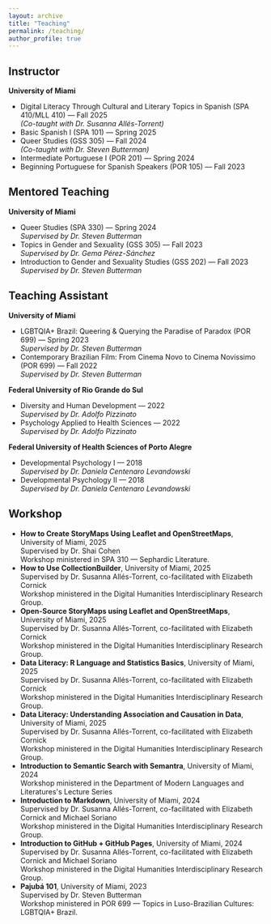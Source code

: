 ```yaml
---
layout: archive
title: "Teaching"
permalink: /teaching/
author_profile: true
---
```



## Instructor

**University of Miami**

- Digital Literacy Through Cultural and Literary Topics in Spanish (SPA 410/MLL 410) — Fall 2025  
  *(Co-taught with Dr. Susanna Allés-Torrent)*
- Basic Spanish I (SPA 101) — Spring 2025
- Queer Studies (GSS 305) — Fall 2024  
  *(Co-taught with Dr. Steven Butterman)*
- Intermediate Portuguese I (POR 201) — Spring 2024
- Beginning Portuguese for Spanish Speakers (POR 105) — Fall 2023

## Mentored Teaching

**University of Miami**

- Queer Studies (SPA 330) — Spring 2024  
  *Supervised by Dr. Steven Butterman*
- Topics in Gender and Sexuality (GSS 305) — Fall 2023  
  *Supervised by Dr. Gema Pérez-Sánchez*
- Introduction to Gender and Sexuality Studies (GSS 202) — Fall 2023  
  *Supervised by Dr. Steven Butterman*

## Teaching Assistant

**University of Miami**

- LGBTQIA+ Brazil: Queering & Querying the Paradise of Paradox (POR 699) — Spring 2023  
  *Supervised by Dr. Steven Butterman*
- Contemporary Brazilian Film: From Cinema Novo to Cinema Novíssimo (POR 699) — Fall 2022  
  *Supervised by Dr. Steven Butterman*

**Federal University of Rio Grande do Sul**

- Diversity and Human Development — 2022  
  *Supervised by Dr. Adolfo Pizzinato*
- Psychology Applied to Health Sciences — 2022  
  *Supervised by Dr. Adolfo Pizzinato*

**Federal University of Health Sciences of Porto Alegre**

- Developmental Psychology I — 2018  
  *Supervised by Dr. Daniela Centenaro Levandowski*
- Developmental Psychology II — 2018  
  *Supervised by Dr. Daniela Centenaro Levandowski*

## Workshop

- **How to Create StoryMaps Using Leaflet and OpenStreetMaps**, University of Miami, 2025  
  Supervised by Dr. Shai Cohen  
  Workshop ministered in SPA 310 — Sephardic Literature.
- **How to Use CollectionBuilder**, University of Miami, 2025  
  Supervised by Dr. Susanna Allés-Torrent, co-facilitated with Elizabeth Cornick  
  Workshop ministered in the Digital Humanities Interdisciplinary Research Group.
- **Open-Source StoryMaps using Leaflet and OpenStreetMaps**, University of Miami, 2025  
  Supervised by Dr. Susanna Allés-Torrent, co-facilitated with Elizabeth Cornick  
  Workshop ministered in the Digital Humanities Interdisciplinary Research Group.
- **Data Literacy: R Language and Statistics Basics**, University of Miami, 2025  
  Supervised by Dr. Susanna Allés-Torrent, co-facilitated with Elizabeth Cornick  
  Workshop ministered in the Digital Humanities Interdisciplinary Research Group.
- **Data Literacy: Understanding Association and Causation in Data**, University of Miami, 2025  
  Supervised by Dr. Susanna Allés-Torrent, co-facilitated with Elizabeth Cornick  
  Workshop ministered in the Digital Humanities Interdisciplinary Research Group.
- **Introduction to Semantic Search with Semantra**, University of Miami, 2024  
  Workshop ministered in the Department of Modern Languages and Literatures's Lecture Series
- **Introduction to Markdown**, University of Miami, 2024  
  Supervised by Dr. Susanna Allés-Torrent, co-facilitated with Elizabeth Cornick and Michael Soriano  
  Workshop ministered in the Digital Humanities Interdisciplinary Research Group.
- **Introduction to GitHub + GitHub Pages**, University of Miami, 2024  
  Supervised by Dr. Susanna Allés-Torrent, co-facilitated with Elizabeth Cornick and Michael Soriano  
  Workshop ministered in the Digital Humanities Interdisciplinary Research Group.
- **Pajubá 101**, University of Miami, 2023  
  Supervised by Dr. Steven Butterman  
  Workshop ministered in POR 699 — Topics in Luso-Brazilian Cultures: LGBTQIA+ Brazil.
